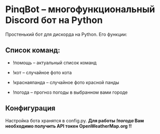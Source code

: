 # PinqBot – многофункциональный Discord бот на Python
Простенький бот для дискорда на Python. Его функции:

## Список команд:

- !помощь – актуальный список команд

- !кот – случайное фото кота

- !краснаяпанда – случайное фото красной панды

- !погода – прогноз погоды в выбранном вами городе


## Конфигурация
Настройка бота хранятся в config.py. **Для работы *!погода* Вам необходимо получить API токен OpenWeatherMap.org !!**